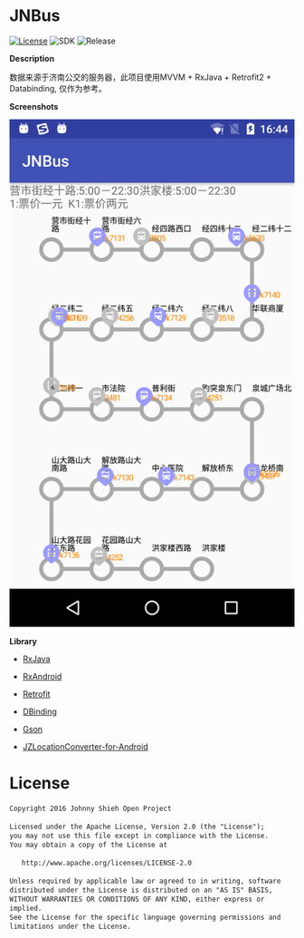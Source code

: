 # JNBus
[![License](https://img.shields.io/badge/License-Apache%202.0-blue.svg)](https://github.com/JohnnyShieh/Gank/blob/master/LICENSE)
![SDK](https://img.shields.io/badge/SDK-19%2B-orange.svg)
![Release](https://img.shields.io/badge/release-v1.1-blue.svg)

**Description**

数据来源于济南公交的服务器，此项目使用MVVM + RxJava + Retrofit2 + Databinding, 仅作为参考。

**Screenshots**

![screenshot](/art/device-2016-12-07-164441.png) 

**Library**

* [RxJava](https://github.com/ReactiveX/RxJava)

* [RxAndroid](https://github.com/ReactiveX/RxAndroid)

* [Retrofit](https://github.com/square/retrofit)

* [DBinding](https://github.com/tianzhijiexian/DBinding)

* [Gson](https://github.com/google/gson)

* [JZLocationConverter-for-Android](https://github.com/taoweiji/JZLocationConverter-for-Android)

# License


    Copyright 2016 Johnny Shieh Open Project

    Licensed under the Apache License, Version 2.0 (the "License");
    you may not use this file except in compliance with the License.
    You may obtain a copy of the License at

       http://www.apache.org/licenses/LICENSE-2.0

    Unless required by applicable law or agreed to in writing, software
    distributed under the License is distributed on an "AS IS" BASIS,
    WITHOUT WARRANTIES OR CONDITIONS OF ANY KIND, either express or implied.
    See the License for the specific language governing permissions and
    limitations under the License.